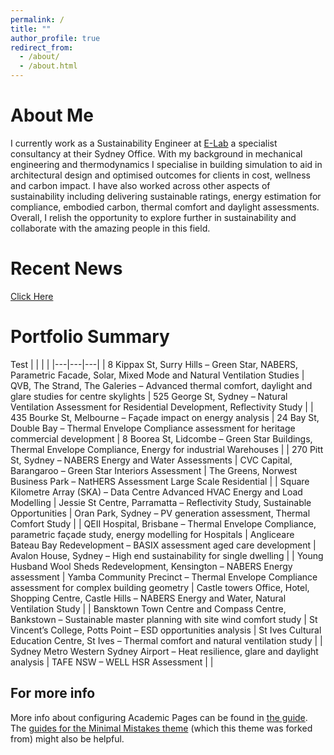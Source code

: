 ```yaml
---
permalink: /
title: ""
author_profile: true
redirect_from: 
  - /about/
  - /about.html
---
```


About Me
======
I currently work as a Sustainability Engineer at [E-Lab](https://www.e-lab.com.au/our-people) a specialist consultancy at their Sydney Office. With my background in mechanical engineering and thermodynamics I specialise in building simulation to aid in architectural design and optimised outcomes for clients in cost, wellness and carbon impact. I have also worked across other aspects of sustainability including delivering sustainable ratings, energy estimation for compliance, embodied carbon, thermal comfort and daylight assessments. Overall, I relish the opportunity to explore further in sustainability and collaborate with the amazing people in this field.

Recent News
======
[Click Here](https://www.linkedin.com/in/jack-madew-14814216b/)


Portfolio Summary
======
Test
|  |  |  |
|---|---|---|
| 8 Kippax St, Surry Hills – Green Star, NABERS, Parametric Facade, Solar, Mixed Mode and Natural Ventilation Studies | QVB, The Strand, The Galeries – Advanced thermal comfort, daylight and glare studies for centre skylights | 525 George St, Sydney – Natural Ventilation Assessment for Residential Development, Reflectivity Study |
| 435 Bourke St, Melbourne – Façade impact on energy analysis | 24 Bay St, Double Bay – Thermal Envelope Compliance assessment for heritage commercial development | 8 Boorea St, Lidcombe – Green Star Buildings, Thermal Envelope Compliance, Energy for industrial Warehouses |
| 270 Pitt St, Sydney – NABERS Energy and Water Assessments | CVC Capital, Barangaroo – Green Star Interiors Assessment | The Greens, Norwest Business Park – NatHERS Assessment Large Scale Residential |
| Square Kilometre Array (SKA) – Data Centre Advanced HVAC Energy and Load Modelling | Jessie St Centre, Parramatta – Reflectivity Study, Sustainable Opportunities | Oran Park, Sydney – PV generation assessment, Thermal Comfort Study |
| QEII Hospital, Brisbane – Thermal Envelope Compliance, parametric façade study, energy modelling for Hospitals | Angliceare Bateau Bay Redevelopment – BASIX assessment aged care development | Avalon House, Sydney – High end sustainability for single dwelling |
| Young Husband Wool Sheds Redevelopment, Kensington – NABERS Energy assessment | Yamba Community Precinct – Thermal Envelope Compliance assessment for complex building geometry | Castle towers Office, Hotel, Shopping Centre, Castle Hills – NABERS Energy and Water, Natural Ventilation Study |
| Bansktown Town Centre and Compass Centre, Bankstown – Sustainable master planning with site wind comfort study | St Vincent’s College, Potts Point – ESD opportunities analysis | St Ives Cultural Education Centre, St Ives – Thermal comfort and natural ventilation study |
| Sydney Metro Western Sydney Airport – Heat resilience, glare and daylight analysis | TAFE NSW – WELL HSR Assessment |  |


For more info
------
More info about configuring Academic Pages can be found in [the guide](https://academicpages.github.io/markdown/). The [guides for the Minimal Mistakes theme](https://mmistakes.github.io/minimal-mistakes/docs/configuration/) (which this theme was forked from) might also be helpful.
